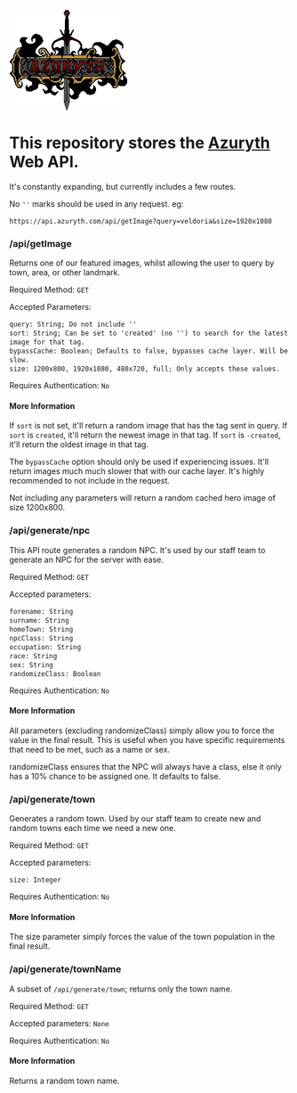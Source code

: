 
![Azuryth Logo](public/azuryth.webp "Azuryth Logo")


# This repository stores the [Azuryth](https://azuryth.com) Web API.

It's constantly expanding, but currently includes a few routes.

No `''` marks should be used in any request.
eg:
    
    https://api.azuryth.com/api/getImage?query=veldoria&size=1920x1080


### /api/getImage

Returns one of our featured images, whilst allowing the user to query by town, area, or other landmark.

Required Method: `GET`

Accepted Parameters:

    query: String; Do not include ''
    sort: String; Can be set to 'created' (no '') to search for the latest image for that tag.
    bypassCache: Boolean; Defaults to false, bypasses cache layer. Will be slow.
    size: 1200x800, 1920x1080, 480x720, full; Only accepts these values.
Requires Authentication: `No`

#### More Information
If `sort` is not set, it'll return a random image that has the tag sent in query. If `sort` is `created`, it'll return the newest image in that tag. If `sort` is `-created`, it'll return the oldest image in that tag.

The `bypassCache` option should only be used if experiencing issues. It'll return images much much slower that with our cache layer. It's highly recommended to not include in the request.

Not including any parameters will return a random cached hero image of size 1200x800.

### /api/generate/npc
This API route generates a random NPC. It's used by our staff team to generate an NPC for the server with ease.


Required Method: `GET`

Accepted parameters: 

    forename: String
    surname: String
    homeTown: String
    npcClass: String
    occupation: String
    race: String
    sex: String
    randomizeClass: Boolean

Requires Authentication: `No`

#### More Information

All parameters (excluding randomizeClass) simply allow you to force the value in the final result. This is useful when you have specific requirements that need to be met, such as a name or sex.

randomizeClass ensures that the NPC will always have a class, else it only has a 10% chance to be assigned one. It defaults to false.

### /api/generate/town
Generates a random town. Used by our staff team to create new and random towns each time we need a new one.



Required Method: `GET`

Accepted parameters:

    size: Integer

Requires Authentication: `No`

#### More Information
The size parameter simply forces the value of the town population in the final result.

### /api/generate/townName
A subset of `/api/generate/town`; returns only the town name.

Required Method: `GET`

Accepted parameters: `None`

Requires Authentication: `No`

#### More Information

Returns a random town name.

